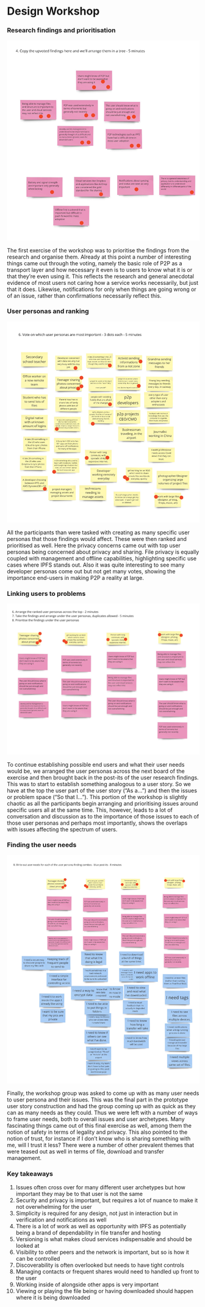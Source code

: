 # Design Workshop

### Research findings and prioritisation

![](https://raw.githubusercontent.com/ipfs/mobile-design-guidelines/master/public/MobileDesignGuidelines-workshop-1.jpg)

The first exercise of the workshop was to prioritise the findings from the research and organise them. Already at this point a number of interesting things came out through the voting, namely the basic role of P2P as a transport layer and how necessary it even is to users to know what it is or that they’re even using it. This reflects the research and general anecdotal evidence of most users not caring how a service works necessarily, but just that it does. Likewise, notifications for only when things are going wrong or of an issue, rather than confirmations necessarily reflect this.

### User personas and ranking

![](https://raw.githubusercontent.com/ipfs/mobile-design-guidelines/master/public/MobileDesignGuidelines-workshop-2.jpg)

All the participants than were tasked with creating as many specific user personas that those findings would affect. These were then ranked and prioritised as well. Here the privacy concerns came out with top user personas being concerned about privacy and sharing. File privacy is equally coupled with management and offline capabilities, highlighting specific use cases where IPFS stands out. Also it was quite interesting to see many developer personas come out but not get many votes, showing the importance end-users in making P2P a reality at large.

### Linking users to problems

![](https://raw.githubusercontent.com/ipfs/mobile-design-guidelines/master/public/MobileDesignGuidelines-workshop-3.jpg)

To continue establishing possible end users and what their user needs would be, we arranged the user personas across the next board of the exercise and then brought back in the post-its of the user research findings. This was to start to establish something analogous to a user story. So we have at the top the user part of the user story \(“As a…”\) and then the issues or problem space \(“So that I…”\). This portion of the workshop is slightly chaotic as all the participants begin arranging and prioritising issues around specific users all at the same time. This, however, leads to a lot of conversation and discussion as to the importance of those issues to each of those user personas and perhaps most importantly, shows the overlaps with issues affecting the spectrum of users.

### Finding the user needs

![](https://raw.githubusercontent.com/ipfs/mobile-design-guidelines/master/public/MobileDesignGuidelines-workshop-4.jpg)

Finally, the workshop group was asked to come up with as many user needs to user persona and their issues. This was the final part in the prototype user story construction and had the group coming up with as quick as they can as many needs as they could. Thus we were left with a number of ways to frame user needs, both to overall issues and user archetypes. Many fascinating things came out of this final exercise as well, among them the notion of safety in terms of legality and privacy. This also pointed to the notion of trust, for instance if I don’t know who is sharing something with me, will I trust it less? There were a number of other prevalent themes that were teased out as well in terms of file, download and transfer management.

### Key takeaways

1. Issues often cross over for many different user archetypes but how important they may be to that user is not the same
2. Security and privacy is important, but requires a lot of nuance to make it not overwhelming for the user
3. Simplicity is required for any design, not just in interaction but in verification and notifications as well
4. There is a lot of work as well as opportunity with IPFS as potentially being a brand of dependability in file transfer and hosting
5. Versioning is what makes cloud services indispensable and should be looked at
6. Visibility to other peers and the network is important, but so is how it can be controlled
7. Discoverability is often overlooked but needs to have tight controls
8. Managing contacts or frequent shares would need to handled up front to the user
9. Working inside of alongside other apps is very important
10. Viewing or playing the file being or having downloaded should happen where it is being downloaded

